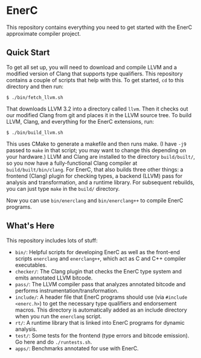 EnerC
=====

This repository contains everything you need to get started with the
EnerC approximate compiler project.


Quick Start
-----------

To get all set up, you will need to download and compile LLVM and a
modified version of Clang that supports type qualifiers. This repository
contains a couple of scripts that help with this. To get started, `cd`
to this directory and then run:

    $ ./bin/fetch_llvm.sh

That downloads LLVM 3.2 into a directory called `llvm`. Then it checks
out our modified Clang from git and places it in the LLVM source tree.
To build LLVM, Clang, and everything for the EnerC extensions, run:

    $ ./bin/build_llvm.sh

This uses CMake to generate a makefile and then runs make. (I have `-j9`
passed to `make` in that script; you may want to change this depending
on your hardware.) LLVM and Clang are installed to the directory
`build/built/`, so you now have a fully-functional Clang compiler at
`build/built/bin/clang`. For EnerC, that also builds three other things:
a frontend (Clang) plugin for checking types, a backend (LLVM) pass for
analysis and transformation, and a runtime library. For subsequent
rebuilds, you can just type `make` in the `build/` directory.

Now you can use `bin/enerclang` and `bin/enerclang++` to compile EnerC
programs.


What's Here
-----------

This repository includes lots of stuff:

* `bin/`: Helpful scripts for developing EnerC as well as the front-end
  scripts `enerclang` and `enerclang++`, which act as C and C++ compiler
  executables.
* `checker/`: The Clang plugin that checks the EnerC type system and
  emits annotated LLVM bitcode.
* `pass/`: The LLVM compiler pass that analyzes annotated bitcode and
  performs instrumentation/transformation.
* `include/`: A header file that EnerC programs should use (via
  `#include <enerc.h>`) to get the necessary type qualifiers and
  endorsement macros. This directory is automatically added as an
  include directory when you run the `enerclang` script.
* `rt/`: A runtime library that is linked into EnerC programs for
  dynamic analysis.
* `test/`: Some tests for the frontend (type errors and bitcode
  emission). Go here and do `./runtests.sh`.
* `apps/`: Benchmarks annotated for use with EnerC.

